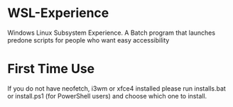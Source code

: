 # WSL-Experience
Windows Linux Subsystem Experience. A Batch program that launches predone scripts for people who want easy accessibility 

# First Time Use
If you do not have neofetch, i3wm or xfce4 installed please run installs.bat or install.ps1 (for PowerShell users) and choose which one to install. 
